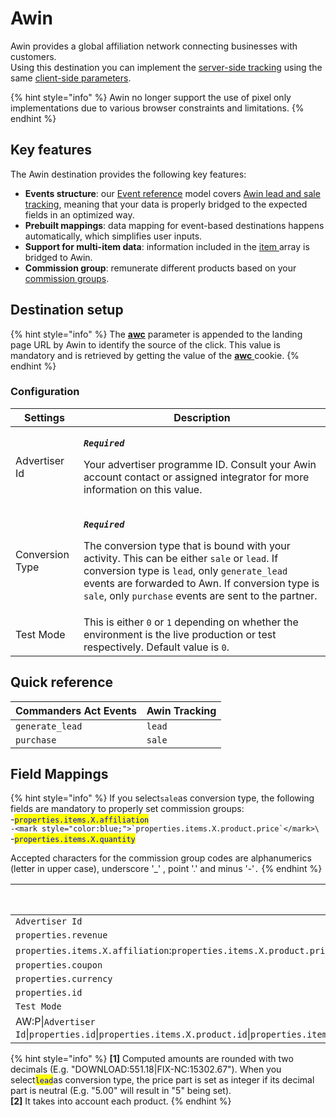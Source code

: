 # Awin

Awin provides a global affiliation network connecting businesses with customers.\
Using this destination you can implement the [server-side tracking](https://wiki.awin.com/index.php/Advertiser\_Tracking\_Guide/Conversion\_Pixel\_Only\_Tracking#Server\_To\_Server\_.28S2S.29) using the same [client-side parameters](https://wiki.awin.com/index.php/Advertiser\_Tracking\_Guides#.5B.2B.5D\_Fall-back\_Conversion\_Pixel).

{% hint style="info" %}
Awin no longer support the use of pixel only implementations due to various browser constraints and limitations.
{% endhint %}

## Key features

The Awin destination provides the following key features:

* **Events structure**: our [Event reference](https://community.commandersact.com/platform-x/developers/tracking/events-reference) model covers [Awin lead and sale tracking](https://wiki.awin.com/index.php/Advertiser\_Tracking\_Guide/Conversion\_Pixel\_Only\_Tracking#Server\_To\_Server\_.28S2S.29), meaning that your data is properly bridged to the expected fields in an optimized way.
* **Prebuilt mappings**: data mapping for event-based destinations happens automatically, which simplifies user inputs.
* **Support for multi-item data**: information included in the [item ](https://community.commandersact.com/platform-x/developers/tracking/events-reference#item)array is bridged to Awin.
* **Commission group**: remunerate different products based on your [commission groups](https://wiki.awin.com/index.php/How\_to\_create\_a\_commission\_group).

## Destination setup

{% hint style="info" %}
The [**awc**](https://wiki.awin.com/index.php/Advertiser\_Tracking\_Guide/Conversion\_Pixel\_Only\_Tracking#Server\_To\_Server\_.28S2S.29) parameter is appended to the landing page URL by Awin to identify the source of the click. This value is mandatory and is retrieved by getting the value of the [**awc** ](https://wiki.awin.com/index.php/Advertiser\_Tracking\_Guide/Conversion\_Pixel\_Only\_Tracking#Server\_To\_Server\_.28S2S.29)cookie.
{% endhint %}

### Configuration

| Settings        | Description                                                                                                                                                                                                                                                                                                                                                                             |
| --------------- | --------------------------------------------------------------------------------------------------------------------------------------------------------------------------------------------------------------------------------------------------------------------------------------------------------------------------------------------------------------------------------------- |
| Advertiser Id   | <p><em><strong><code>Required</code></strong></em></p><p>Your advertiser programme ID. Consult your Awin account contact or assigned integrator for more information on this value.</p>                                                                                                                                                                                                 |
| Conversion Type | <p><em><strong><code>Required</code></strong></em></p><p>The conversion type that is bound with your activity. This can be either <code>sale</code> or <code>lead</code>. If conversion type is <code>lead</code>, only <code>generate_lead</code> events are forwarded to Awn. If conversion type is <code>sale</code>, only <code>purchase</code> events are sent to the partner.</p> |
| Test Mode       | This is either `0` or `1` depending on whether the environment is the live production or test respectively. Default value is `0`.                                                                                                                                                                                                                                                       |

## Quick reference

| Commanders Act Events | Awin Tracking |
| --------------------- | ------------- |
| `generate_lead`       | `lead`        |
| `purchase`            | `sale`        |

## Field Mappings

{% hint style="info" %}
If you select`sale`as conversion type, the following fields are mandatory to properly set commission groups:\
\-<mark style="color:blue;">`properties.items.X.affiliation`</mark>\
``-<mark style="color:blue;">`properties.items.X.product.price`</mark>\
``-<mark style="color:blue;">`properties.items.X.quantity`</mark>

Accepted characters for the commission group codes are alphanumerics (letter in upper case), underscore '\_' , point '.' and minus '-'`.`
{% endhint %}

| Commanders Act Properties                                                                                                                                                                                                                                                                                              | Awin Properties  |
| ---------------------------------------------------------------------------------------------------------------------------------------------------------------------------------------------------------------------------------------------------------------------------------------------------------------------- | ---------------- |
| `Advertiser Id`                                                                                                                                                                                                                                                                                                        | `merchant`       |
| `properties.revenue`                                                                                                                                                                                                                                                                                                   | `amount`         |
| `properties.items.X.affiliation`:`properties.items.X.product.price`\*`properties.items.X.quantity`                                                                                                                                                                                                                     | `parts` **\[1]** |
| `properties.coupon`                                                                                                                                                                                                                                                                                                    | `vc`             |
| `properties.currency`                                                                                                                                                                                                                                                                                                  | `cr`             |
| `properties.id`                                                                                                                                                                                                                                                                                                        | `ref`            |
| `Test Mode`                                                                                                                                                                                                                                                                                                            | `testmode`       |
| AW:P\|`Advertiser Id`\|`properties.id`\|`properties.items.X.product.id`\|`properties.items.X.product.name`\|`properties.items.X.product.price`\|`properties.items.X.quantity`\|`properties.items.X.product.price`\|`properties.items.X.id`\|`properties.items.X.affiliation`\|`properties.items.X.product.category_1`. | `bd[X]` **\[2]** |



{% hint style="info" %}
**\[1]** Computed amounts are rounded with two decimals (E.g. "DOWNLOAD:551.18|FIX-NC:15302.67"). When you select<mark style="color:blue;">`lead`</mark>as conversion type, the price part is set as integer if its decimal part is neutral (E.g. "5.00" will result in "5" being set).\
**\[2]** It takes into account each product.
{% endhint %}
